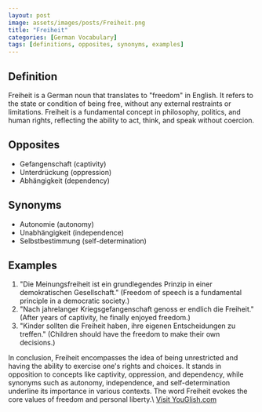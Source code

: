 ```yaml
---
layout: post
image: assets/images/posts/Freiheit.png
title: "Freiheit"
categories: [German Vocabulary]
tags: [definitions, opposites, synonyms, examples]
---
```


## Definition
Freiheit is a German noun that translates to "freedom" in English. It refers to the state or condition of being free, without any external restraints or limitations. Freiheit is a fundamental concept in philosophy, politics, and human rights, reflecting the ability to act, think, and speak without coercion.

## Opposites
- Gefangenschaft (captivity)
- Unterdrückung (oppression)
- Abhängigkeit (dependency)

## Synonyms
- Autonomie (autonomy)
- Unabhängigkeit (independence)
- Selbstbestimmung (self-determination)

## Examples
1. "Die Meinungsfreiheit ist ein grundlegendes Prinzip in einer demokratischen Gesellschaft." (Freedom of speech is a fundamental principle in a democratic society.)
2. "Nach jahrelanger Kriegsgefangenschaft genoss er endlich die Freiheit." (After years of captivity, he finally enjoyed freedom.)
3. "Kinder sollten die Freiheit haben, ihre eigenen Entscheidungen zu treffen." (Children should have the freedom to make their own decisions.)

In conclusion, Freiheit encompasses the idea of being unrestricted and having the ability to exercise one's rights and choices. It stands in opposition to concepts like captivity, oppression, and dependency, while synonyms such as autonomy, independence, and self-determination underline its importance in various contexts. The word Freiheit evokes the core values of freedom and personal liberty.\ <a id="yg-widget-0" class="youglish-widget" data-query="Freiheit" data-lang="german" data-components="8412" data-auto-start="0" data-bkg-color="theme_light" data-title="How%20to%20pronounce%20Freiheit%20in%20German"  rel="nofollow" href="https://youglish.com">Visit YouGlish.com</a><script async src="https://youglish.com/public/emb/widget.js" charset="utf-8"></script>